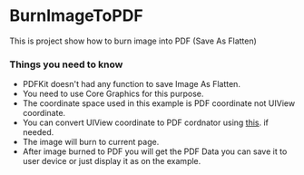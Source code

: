 # BurnImageToPDF

This is project show how to burn image into PDF (Save As Flatten)

### Things you need to know
- PDFKit doesn't had any function to save Image As Flatten.
- You need to use Core Graphics for this purpose.
- The coordinate space used in this example is PDF coordinate not UIView coordinate.
- You can convert UIView coordinate to PDF cordnator using [this](https://developer.apple.com/documentation/pdfkit/pdfview/1505316-convert).
 if needed. 
- The image will burn to current page.
- After image burned to PDF you will get the PDF Data you can save it to user device or just display it as on the example.






